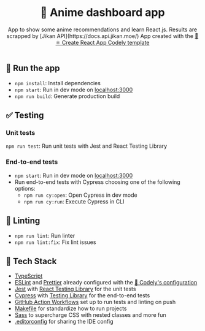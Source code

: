 <h1 align="center">
  👋️ Anime dashboard app
</h1>

<p align="center">
  App to show some anime recommendations and learn React.js.
  Results are scrapped by [Jikan API](https://docs.api.jikan.moe/)
  App created with the <a href="https://github.com/CodelyTV/cra-template-codely">🌱⚛️ Create React App Codely template</a> 
  <br />
  <br />
</p>

## 🚀 Run the app

- `npm install`: Install dependencies
- `npm start`: Run in dev mode on [localhost:3000](http://localhost:3000)
- `npm run build`: Generate production build

## ✅ Testing

### Unit tests

`npm run test`: Run unit tests with Jest and React Testing Library

### End-to-end tests

- `npm start`: Run in dev mode on [localhost:3000](http://localhost:3000)
- Run end-to-end tests with Cypress choosing one of the following options:
  - `npm run cy:open`: Open Cypress in dev mode
  - `npm run cy:run`: Execute Cypress in CLI

## 🔦 Linting

- `npm run lint`: Run linter
- `npm run lint:fix`: Fix lint issues

## 🌈 Tech Stack

- [TypeScript](https://www.typescriptlang.org)
- [ESLint](https://eslint.org) and [Prettier](https://prettier.io) already configured with the [🤏 Codely's configuration](https://github.com/CodelyTV/eslint-config-codely)
- [Jest](https://jestjs.io) with [React Testing Library](https://testing-library.com/docs/react-testing-library/intro) for the unit tests
- [Cypress](https://www.cypress.io) with [Testing Library](https://testing-library.com/docs/cypress-testing-library) for the end-to-end tests
- [GitHub Action Workflows](https://github.com/features/actions) set up to run tests and linting on push
- [Makefile](https://github.com/CodelyTV/cra-template-codely/blob/main/template/Makefile) for standardize how to run projects
- [Sass](https://sass-lang.com) to supercharge CSS with nested classes and more fun
- [.editorconfig](https://editorconfig.org) for sharing the IDE config
